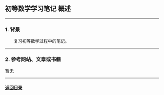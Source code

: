 ## 初等数学学习笔记 概述
---
### 1. 背景

&emsp;&emsp;复习初等数学过程中的笔记。

---
### 2. 参考网站、文章或书籍

暂无

---

#### [返回目录](./)
